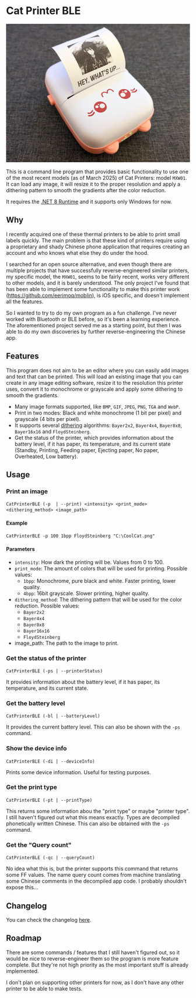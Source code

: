 # Cat Printer BLE

<p align="center">
  <img title="Cat Printer MXW01 in action!" src="/Photo.jpg">
</p>

This is a command line program that provides basic functionality to use one of the most recent models (as of March 2025) of Cat Printers: model `MXW01`. It can load any image, it will resize it to the proper resolution and apply a dithering pattern to smooth the gradients after the color reduction.

It requires the [.NET 8 Runtime](https://dotnet.microsoft.com/en-us/download/dotnet/8.0) and it supports only Windows for now.

## Why

I recently acquired one of these thermal printers to be able to print small labels quickly. The main problem is that these kind of printers require using a proprietary and shady Chinese phone application that requires creating an account and who knows what else they do under the hood.

I searched for an open source alternative, and even though there are multiple projects that have successfully reverse-engineered similar printers, my specific model, the `MXW01`, seems to be fairly recent, works very different to other models, and it is barely understood. The only project I've found that has been able to implement some functionality to make this printer work (https://github.com/eerimoq/moblin), is iOS specific, and doesn't implement all the features.

So I wanted to try to do my own program as a fun challenge. I've never worked with Bluetooth or BLE before, so it's been a learning experience. The aforementioned project served me as a starting point, but then I was able to do my own discoveries by further reverse-engineering the Chinese app.

## Features

This program does not aim to be an editor where you can easily add images and text that can be printed. This will load an existing image that you can create in any image editing software, resize it to the resolution this printer uses, convert it to monochrome or grayscale and apply some dithering to smooth the gradients.

- Many image formats supported, like `BMP`, `GIF`, `JPEG`, `PNG`, `TGA` and `WebP`.
- Print in two modes: Black and white monochrome (1 bit per pixel) and grayscale (4 bits per pixel).
- It supports several [dithering](https://en.wikipedia.org/wiki/Dither) algorithms: `Bayer2x2`, `Bayer4x4`, `Bayer8x8`, `Bayer16x16` and `FloydSteinberg`.
- Get the status of the printer, which provides information about the battery level, if it has paper, its temperature, and its current state (Standby, Printing, Feeding paper, Ejecting paper, No paper, Overheated, Low battery).

## Usage

### Print an image

```
CatPrinterBLE (-p  | --print) <intensity> <print_mode> <dithering_method> <image_path>
```

#### Example

```
CatPrinterBLE -p 100 1bpp FloydSteinberg "C:\CoolCat.png"
```

#### Parameters
- `intensity`: How dark the printing will be. Values from 0 to 100.
- `print_mode`: The amount of colors that will be used for printing. Possible values:
  - `1bpp`: Monochrome, pure black and white. Faster printing, lower quality.
  - `4bpp`: 16bit grayscale. Slower printing, higher quality.
- `dithering_method`: The dithering pattern that will be used for the color reduction. Possible values:
  - `Bayer2x2`
  - `Bayer4x4`
  - `Bayer8x8`
  - `Bayer16x16`
  - `FloydSteinberg`
- image_path: The path to the image to print.

### Get the status of the printer

```
CatPrinterBLE (-ps | --printerStatus)
```

It provides information about the battery level, if it has paper, its temperature, and its current state.

### Get the battery level

```
CatPrinterBLE (-bl | --batteryLevel)
```

It provides the current battery level. This can also be shown with the `-ps` command.

### Show the device info

```
CatPrinterBLE (-di | --deviceInfo)
```

Prints some device information. Useful for testing purposes.

### Get the print type

```
CatPrinterBLE (-pt | --printType)
```

This returns some information abou the "print type" or maybe "printer type". I still haven't figured out what this means exactly. Types are decompiled phonetically written Chinese. This can also be obtained with the `-ps` command.

### Get the "Query count"

```
CatPrinterBLE (-qc | --queryCount)
```

No idea what this is, but the printer supports this command that returns some FF values. The name query count comes from machine translating some Chinese comments in the decompiled app code. I probably shouldn't expose this...

## Changelog

You can check the changelog [here](https://github.com/MaikelChan/CatPrinterBLE/blob/v2/CHANGELOG.md).

## Roadmap

There are some commands / features that I still haven't figured out, so it would be nice to reverse-engineer them so the program is more feature complete. But they're not high priority as the most important stuff is already implemented.

I don't plan on supporting other printers for now, as I don't have any other printer to be able to make tests.